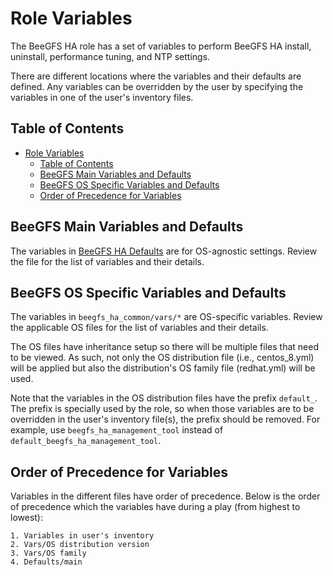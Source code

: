 <a name="role-variables"></a>
# Role Variables

The BeeGFS HA role has a set of variables to perform BeeGFS HA install, uninstall, performance tuning, and NTP settings.

There are different locations where the variables and their defaults are defined. Any variables can be overridden by
the user by specifying the variables in one of the user's inventory files.

<a name="table-of-contents"></a>
## Table of Contents

- [Role Variables](#role-variables)
  - [Table of Contents](#table-of-contents)
  - [BeeGFS Main Variables and Defaults](#beegfs-main-variables-and-defaults)
  - [BeeGFS OS Specific Variables and Defaults](#beegfs-os-specific-variables-and-defaults)
  - [Order of Precedence for Variables](#order-of-precedence-for-variables)

<a name="beegfs-main-variables-and-defaults"></a>
## BeeGFS Main Variables and Defaults

The variables in [BeeGFS HA Defaults](../defaults/main.yml) are for OS-agnostic settings. Review the file for the list
of variables and their details.

<a name="beegfs-os-specific-variables-and-defaults"></a>
## BeeGFS OS Specific Variables and Defaults

The variables in `beegfs_ha_common/vars/*` are OS-specific variables. Review the applicable OS files for the list of variables and 
their details.

The OS files have inheritance setup so there will be multiple files that need to be viewed. As such, not only the 
OS distribution file (i.e., centos_8.yml) will be applied but also the distribution's OS family file (redhat.yml) will 
be used.

Note that the variables in the OS distribution files have the prefix `default_`. The prefix is specially used by the 
role, so when those variables are to be overridden in the user's inventory file(s), the prefix should be removed. 
For example, use `beegfs_ha_management_tool` instead of `default_beegfs_ha_management_tool`.

<a name="order-of-precedence-for-variables"></a>
## Order of Precedence for Variables

Variables in the different files have order of precedence. Below is the order of precedence which the variables have
during a play (from highest to lowest):

    1. Variables in user's inventory
    2. Vars/OS distribution version
    3. Vars/OS family
    4. Defaults/main
